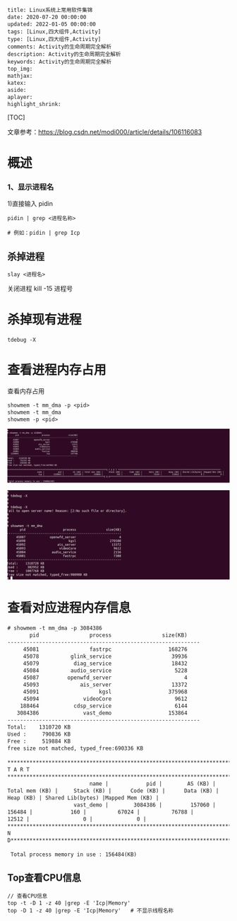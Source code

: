 ```
title: Linux系统上常用软件集锦
date: 2020-07-20 00:00:00
updated: 2022-01-05 00:00:00
tags: [Linux,四大组件,Activity]
type: [Linux,四大组件,Activity]
comments: Activity的生命周期完全解析
description: Activity的生命周期完全解析
keywords: Activity的生命周期完全解析
top_img:
mathjax:
katex:
aside:
aplayer:
highlight_shrink:
```

[TOC]



文章参考：https://blog.csdn.net/modi000/article/details/106116083

# 概述

### 1、显示进程名

1)直接输入 pidin

```
pidin | grep <进程名称>

# 例如：pidin | grep Icp
```





## 杀掉进程

```
slay <进程名>
```

关闭进程 kill -15 进程号





# 杀掉现有进程

```
tdebug -X 
```







# 查看进程内存占用



查看内存占用

```shell
showmem -t mm_dma -p <pid>
showmem -t mm_dma
showmem -p <pid>
```

![Screenshot from 2022-11-30 14-00-26](images/04.QNX%E7%B3%BB%E7%BB%9F%E6%9F%A5%E7%9C%8B%E8%BF%9B%E7%A8%8B%E7%9B%B8%E5%85%B3%E4%BF%A1%E6%81%AF/Screenshot%20from%202022-11-30%2014-00-26.png)





![Screenshot from 2022-11-30 14-04-21](images/04.QNX%E7%B3%BB%E7%BB%9F%E6%9F%A5%E7%9C%8B%E8%BF%9B%E7%A8%8B%E7%9B%B8%E5%85%B3%E4%BF%A1%E6%81%AF/Screenshot%20from%202022-11-30%2014-04-21.png)





# 查看对应进程内存信息



```shell
# showmem -t mm_dma -p 3084386 
       pid	              process	             size(KB)
-------------------------------------------------------------
     45081	              fastrpc	               168276
     45078	        glink_service	                39936
     45079	         diag_service	                18432
     45084	        audio_service	                 5228
     45087	       openwfd_server	                    4
     45093	           ais_server	                13372
     45091	                 kgsl	               375968
     45094	            videoCore	                 9612
    188464	         cdsp_service	                 6144
   3084386	            vast_demo	               153864
-------------------------------------------------------------
Total:    1310720 KB
Used :     790836 KB
Free :     519884 KB
free size not matched, typed_free:690336 KB

**************************************************************************************S T A R T *****************************************************************************************
                          name |            pid |        AS (KB) | Total mem (KB) |     Stack (KB) |      Code (KB) |      Data (KB) |      Heap (KB) | Shared Lib(bytes) |Mapped Mem (KB) |
                     vast_demo |        3084386 |         157060 |         156484 |            160 |          67024 |          76788 |          12512 |                 0 |              0 |
************************************************************************************E N D************************************************************************************************

 Total process memory in use : 156484(KB)
```



## Top查看CPU信息

```
// 查看CPU信息
top -t -D 1 -z 40 |grep -E 'Icp|Memory'
top -D 1 -z 40 |grep -E 'Icp|Memory'   # 不显示线程名称
```

